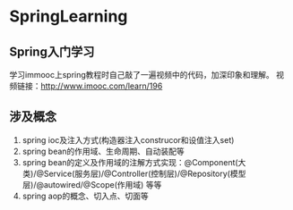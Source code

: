 # SpringLearning
## Spring入门学习
学习immooc上spring教程时自己敲了一遍视频中的代码，加深印象和理解。
视频链接：http://www.imooc.com/learn/196

## 涉及概念
1. spring ioc及注入方式(构造器注入construcor和设值注入set)
2. spring bean的作用域、生命周期、自动装配等
3. spring bean的定义及作用域的注解方式实现：@Component(大类)/@Service(服务层)/@Controller(控制层)/@Repository(模型层)/@autowired/@Scope(作用域) 等等
4. spring aop的概念、切入点、切面等

